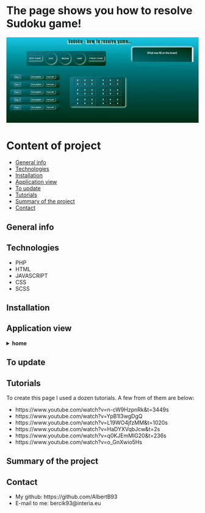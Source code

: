 # The page shows you how to resolve Sudoku game! <br>

![a screenshot presenting the front page of the project website](./images/home.PNG)

# Content of project

- [General info](#general-info)
- [Technologies](#technologies)
- [Installation](#installation)
- [Application view](#application-view)
- [To update](#to-update)
- [Tutorials](#tutorials)
- [Summary of the project](#summary-of-the-project)
- [Contact](#contact)

## General info

## Technologies

<ul>
<li>PHP</li>
<li>HTML</li>
<li>JAVASCRIPT</li>
<li>CSS</li>
<li>SCSS</li>
</ul>

## Installation

## Application view

<details>
<summary> <b>home</b> </summary>
</br> This image shows home page. This page contains header, menu and five articles, which are newest on this page. </br>
<img src="./images/README/index.PNG">
</details>

## To update

## Tutorials

To create this page I used a dozen tutorials. A few from of them are below:

<ul>
<li>https://www.youtube.com/watch?v=n-cW9HzpnRk&t=3449s</li>
<li>https://www.youtube.com/watch?v=YpB1I3wgDgQ</li>
<li>https://www.youtube.com/watch?v=L19WO4jfzMM&t=1020s</li>
<li>https://www.youtube.com/watch?v=HaDYXVqbJcw&t=2s</li>
<li>https://www.youtube.com/watch?v=q0KJEmMlG20&t=236s</li>
<li>https://www.youtube.com/watch?v=o_GnXwio5Hs</li>
</ul>

## Summary of the project

## Contact

<ul>
<li> My github: https://github.com/AlbertB93 </li>
<li>E-mail to me:  bercik93@interia.eu </li>
</ul>
